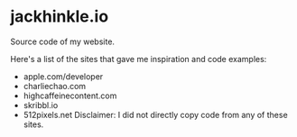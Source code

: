 # jackhinkle.io
Source code of my website.

Here's a list of the sites that gave me inspiration and code examples:
- apple.com/developer
- charliechao.com
- highcaffeinecontent.com
- skribbl.io
- 512pixels.net
Disclaimer: I did not directly copy code from any of these sites.

